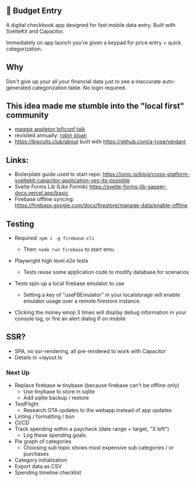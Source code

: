 ## 💸 Budget Entry

A digital checkbook app designed for fast mobile data entry.
Built with SvelteKit and Capacitor.

Immediately on app launch you're given a keypad for price entry + quick
categorization.

## Why

Don't give up your all your financial data just to see a inaccurate
auto-generated categorization table. No login required.

## This idea made me stumble into the "local first" community

- [maggie appleton loficonf talk](https://maggieappleton.com/home-cooked-software)
- revisited annually: [robin sloan](https://www.robinsloan.com/notes/home-cooked-app/)
- https://biscuits.club/about built with https://github.com/a-type/verdant

## Links:

- Boilerplate guide used to start repo: https://ionic.io/blog/cross-platform-sveltekit-capacitor-application-yes-its-possible
- Svelte Forms Lib (Like Formik) https://svelte-forms-lib-sapper-docs.vercel.app/basic
- Firebase offline syncing: https://firebase.google.com/docs/firestore/manage-data/enable-offline

## Testing

- Required: `npm i -g firebase-cli`

  - Then: `node run firebase` to start emu.

- Playwright high level e2e tests
  - Tests reuse some application code to modify database for scenarios
- Tests spin up a local firebase emulator to use
  - Setting a key of "useFBEmulator" in your localstorage will enable emulator
    usage over a remote firestore instance.
- Clicking the money emoji 3 times will display debug information in your
  console log, or fire an alert dialog if on mobile

## SSR?

- SPA, no ssr-rendering, all pre-rendered to work with Capacitor
- Details in +layout.ts

### Next Up

- Replace firebase w tinybase (because firebase can't be offline only)
  - Use tinybase to store in sqlite
  - Add sqlite backup / restore
- TestFlight
  - Research OTA updates to the webapp instead of app updates
- Linting / formatting / bun
- CI/CD
- Track spending within a paycheck (date range + target, "X left")
  - Log these spending goals
- Pie graph of categories
  - Choosing sub topic shows most expensive sub categories / or purchases
- Category initialization
- Export data as CSV
- Spending timeline checklist
